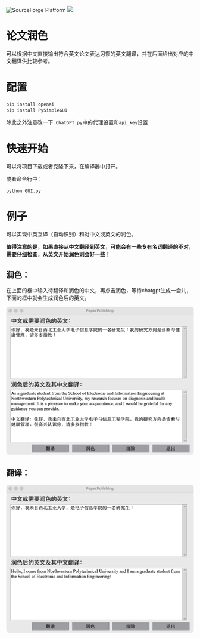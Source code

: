 
![SourceForge Platform](https://img.shields.io/sourceforge/platform/python?color=python&label=python&logo=python)
[![](https://img.shields.io/badge/知乎-Blog-blue.svg)](https://zhuanlan.zhihu.com/p/634013986)
# 论文润色
可以根据中文直接输出符合英文论文表达习惯的英文翻译，并在后面给出对应的中文翻译供比较参考。

# 配置
```
pip install openai
pip install PySimpleGUI
```
除此之外注意改一下``` ChatGPT.py```中的代理设置和```api_key```设置

# 快速开始
可以将项目下载或者克隆下来，在编译器中打开。


或者命令行中：
```
python GUI.py
```

# 例子
可以实现中英互译（自动识别）和对中文或英文的润色。

**值得注意的是，如果直接从中文翻译到英文，可能会有一些专有名词翻译的不对，需要仔细检查，从英文开始润色则会好一些！**


## 润色：
在上面的框中输入待翻译和润色的中文，再点击润色，等待chatgpt生成一会儿，下面的框中就会生成润色后的英文。


![Image text](https://github.com/XinyuanLiao/PaperPolishing/blob/main/demo.png)


## 翻译：


![Image text](https://github.com/XinyuanLiao/PaperPolishing/blob/main/demo1.png)




